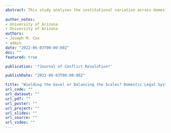 ```yaml
---
abstract: This study analyzes the institutional variation across domestic legal systems, with a focus on common law system’s adherence to precedent and reduced recourse to judicial deference, as well as on the degree of independence afforded to courts. These institutional qualities of judiciaries provide the opportunity for courts to play a more active role in the implementation of post-conflict justice, increasing uncertainty for other policymakers concerning the ultimate contours of post-conflict justice processes. To reduce such uncertainty, policymakers ensconced in these types of institutional contexts will be less likely to implement post-conflict justice. Using data from the Post-Conflict Justice Dataset, we find that states with common law systems are less likely to pursue and implement post-conflict justice compared to states with civil or Islamic law systems. Moreover, independent courts will be less likely to pursue mixed or restorative forms post-conflict justice, though the impact of judicial independence is weak overall.
  
author_notes:
- University of Arizona
- University of Arizona
authors:
- Joseph M. Cox
- admin
date: "2022-06-03T00:00:00Z"
doi: ""
featured: true

publication: '*Journal of Conflict Resolution*'

publishDate: "2022-06-03T00:00:00Z"

title: "Wielding the Gavel or Balancing the Scales? Domestic Legal Systems and Post-Conflict Justice"
url_code: ""
url_dataset: ""
url_pdf: ""
url_poster: ""
url_project: ""
url_slides: ""
url_source: ""
url_video: ""
---
```

